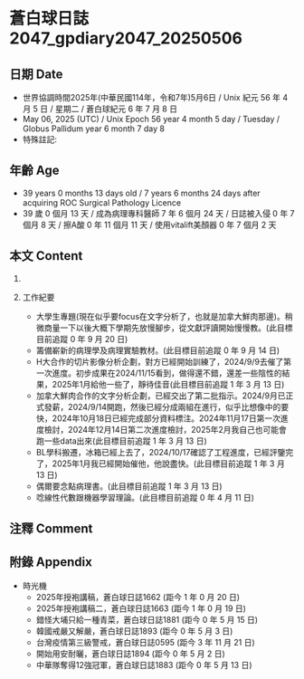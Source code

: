 [_metadata_:encoding]: - "utf-8"
[_metadata_:language]: - "zh-Hant-TW"
[_metadata_:fileformat]: - "markdown"
[_metadata_:MIME_type]: - "text/plain"
[_metadata_:markdown_version]: - "commonmark version 0.30"
[_metadata_:markdown_spec]: - "https://spec.commonmark.org/0.30/"

# 蒼白球日誌2047_gpdiary2047_20250506 #

## 日期 Date ##

* 世界協調時間2025年(中華民國114年，令和7年)5月6日 / Unix 紀元 56 年 4 月 5 日 / 星期二 / 蒼白球紀元 6 年 7 月 8 日
* May 06, 2025 (UTC) / Unix Epoch 56 year 4 month 5 day / Tuesday / Globus Pallidum year 6 month 7 day 8
* 特殊註記:

## 年齡 Age ##

* 39 years 0 months 13 days old / 7 years 6 months 24 days after acquiring ROC Surgical Pathology Licence
* 39 歲 0 個月 13 天 / 成為病理專科醫師 7 年 6 個月 24 天 / 日誌被入侵 0 年 7 個月 8 天 / 擦A酸 0 年 11 個月 11 天 / 使用vitalift美顏器 0 年 7 個月 2 天

## 本文 Content ##

1. 

2. 工作紀要

    - 大學生專題(現在似乎要focus在文字分析了，也就是加拿大鮮肉那邊)。稍微商量一下以後大概下學期先放慢腳步，從文獻評讀開始慢慢教。(此目標目前追蹤 0 年 9 月 20 日)
    - 籌備嶄新的病理學及病理實驗教材。(此目標目前追蹤 0 年 9 月 14 日)
    - H大合作的切片影像分析企劃，對方已經開始訓練了，2024/9/9去催了第一次進度。初步成果在2024/11/15看到，做得還不錯，還差一些陰性的結果，2025年1月給他一些了，靜待佳音(此目標目前追蹤 1 年 3 月 13 日)
    - 加拿大鮮肉合作的文字分析企劃，已經交出了第二批指示。2024/9月已正式發薪，2024/9/14開跑，然後已經分成兩組在進行，似乎比想像中的要快，2024年10月18日已經完成部分資料標注。2024年11月17日第一次進度檢討，2024年12月14日第二次進度檢討，2025年2月我自己也可能會跑一些data出來(此目標目前追蹤 1 年 3 月 13 日)
    - BL學科搬遷，冰箱已經上去了，2024/10/17確認了工程進度，已經評鑒完了，2025年1月我已經開始催他，他說盡快。(此目標目前追蹤 1 年 3 月 13 日)
    - 偶爾要念點病理書。(此目標目前追蹤 1 年 3 月 13 日)
    - 唸線性代數跟機器學習理論。(此目標目前追蹤 0 年 4 月 11 日)

## 注釋 Comment ##


## 附錄 Appendix ##

* 時光機
    - 2025年授袍講稿，蒼白球日誌1662 (距今 1 年 0 月 20 日)
    - 2025年授袍講稿二，蒼白球日誌1663 (距今 1 年 0 月 19 日)
    - 錯怪大埔只給一種青菜，蒼白球日誌1881 (距今 0 年 5 月 15 日)
    - 韓國戒嚴又解嚴，蒼白球日誌1893 (距今 0 年 5 月 3 日)
    - 台灣疫情第三級警戒，蒼白球日誌0595 (距今 3 年 11 月 21 日)
    - 開始用安耐曬，蒼白球日誌1894 (距今 0 年 5 月 2 日)
    - 中華隊奪得12強冠軍，蒼白球日誌1883 (距今 0 年 5 月 13 日)
